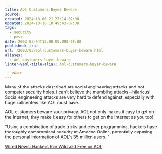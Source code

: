 ```yaml
---
title: Aol Customers Buyer Beware
source: 
created: 2024-10-06 21:27:14-07:00
updated: 2024-10-10 10:49:43-07:00
tags:
  - security
  - post
date: 2003-03-04T15:08:00.000-08:00
published: true
url: /2003/03/aol-customers-buyer-beware.html
aliases:
  - Aol-customers-buyer-beware
linter-yaml-title-alias: Aol-customers-buyer-beware

---eware
---
```



Many of the attacks described are social engineering attacks and not computer security holes. I can't believe the mumbling attacks--hilarious! Social engineering attacks are very hard to defend against, especially with huge callcenters like AOL must have.  
  
AOL customers beware your privacy. AOL not only makes it easy to get on the Internet, they make it easy for others to get on the Internet as you too!  
  
"Using a combination of trade tricks and clever programming, hackers have thoroughly compromised security at America Online, potentially exposing the personal information of AOL's 35 million users. "  
  
[Wired News: Hackers Run Wild and Free on AOL](https://www.wired.com/news/infostructure/0,1377,57753,00.html?tw=wn_ascii "Wired News: Hackers Run Wild and Free on AOL")